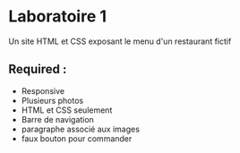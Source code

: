 # Laboratoire 1

Un site HTML et CSS exposant le menu d'un restaurant fictif

## Required :

- Responsive
- Plusieurs photos
- HTML et CSS seulement
- Barre de navigation
- paragraphe associé aux images
- faux bouton pour commander